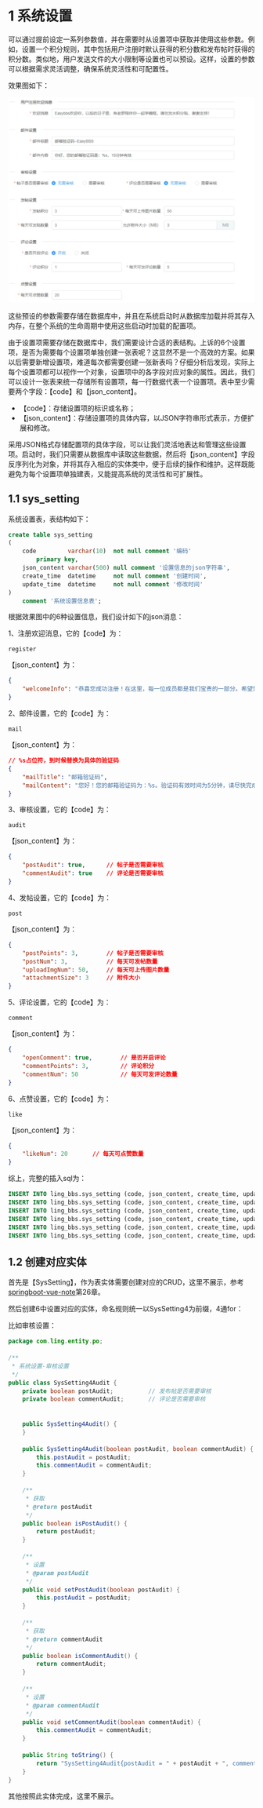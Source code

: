 # 1 系统设置

可以通过提前设定一系列参数值，并在需要时从设置项中获取并使用这些参数。例如，设置一个积分规则，其中包括用户注册时默认获得的积分数和发布帖时获得的积分数。类似地，用户发送文件的大小限制等设置也可以预设。这样，设置的参数可以根据需求灵活调整，确保系统灵活性和可配置性。

效果图如下：

![image-20241118213932875](assets/image-20241118213932875.png)

这些预设的参数需要存储在数据库中，并且在系统启动时从数据库加载并将其存入内存，在整个系统的生命周期中使用这些启动时加载的配置项。

由于设置项需要存储在数据库中，我们需要设计合适的表结构。上诉的6个设置项，是否为需要每个设置项单独创建一张表呢？这显然不是一个高效的方案。如果以后需要新增设置项，难道每次都需要创建一张新表吗？仔细分析后发现，实际上每个设置项都可以视作一个对象，设置项中的各字段对应对象的属性。因此，我们可以设计一张表来统一存储所有设置项，每一行数据代表一个设置项。表中至少需要两个字段：【code】和【json_content】。

- 【code】：存储设置项的标识或名称；
- 【json_content】：存储设置项的具体内容，以JSON字符串形式表示，方便扩展和修改。

采用JSON格式存储配置项的具体字段，可以让我们灵活地表达和管理这些设置项。启动时，我们只需要从数据库中读取这些数据，然后将【json_content】字段反序列化为对象，并将其存入相应的实体类中，便于后续的操作和维护。这样既能避免为每个设置项单独建表，又能提高系统的灵活性和可扩展性。

## 1.1 sys_setting

系统设置表，表结构如下：

```sql
create table sys_setting
(
    code         varchar(10)  not null comment '编码'
        primary key,
    json_content varchar(500) null comment '设置信息的json字符串',
    create_time  datetime     not null comment '创建时间',
    update_time  datetime     not null comment '修改时间'
)
    comment '系统设置信息表';
```

根据效果图中的6种设置信息，我们设计如下的json消息：

1、注册欢迎消息，它的【code】为：

```
register
```

【json_content】为：

```json
{
    "welcomeInfo": "恭喜您成功注册！在这里，每一位成员都是我们宝贵的一部分。希望您能在社区中找到灵感，分享智慧，一起成长！"
}
```

2、邮件设置，它的【code】为：

```
mail
```

【json_content】为：

```json
// %s占位符，到时候替换为具体的验证码
{
    "mailTitle": "邮箱验证码",
    "mailContent": "您好！您的邮箱验证码为：%s。验证码有效时间为5分钟，请尽快完成注册。感谢您的支持！"
}
```

3、审核设置，它的【code】为：

```
audit
```

【json_content】为：

```json
{
    "postAudit": true,		// 帖子是否需要审核
    "commentAudit": true	// 评论是否需要审核
}
```

4、发帖设置，它的【code】为：

```
post
```

【json_content】为：

```json
{
    "postPoints": 3,		// 帖子是否需要审核
    "postNum": 3,			// 每天可发帖数量
    "uploadImgNum": 50,		// 每天可上传图片数量
    "attachmentSize": 3		// 附件大小
}
```

5、评论设置，它的【code】为：

```
comment
```

【json_content】为：

```json
{
    "openComment": true,		// 是否开启评论
    "commentPoints": 3,			// 评论积分
    "commentNum": 50			// 每天可发评论数量
}
```

6、点赞设置，它的【code】为：

```
like
```

【json_content】为：

```json
{
    "likeNum": 20		// 每天可点赞数量
}
```

综上，完整的插入sql为：

```sql
INSERT INTO ling_bbs.sys_setting (code, json_content, create_time, update_time) VALUES ('audit', '{"postAudit": true,"commentAudit": true}', '2024-11-18 22:41:36', '2024-11-18 22:41:51');
INSERT INTO ling_bbs.sys_setting (code, json_content, create_time, update_time) VALUES ('comment', '{"openComment": true,"commentPoints": 3,"commentNum": 50}', '2024-11-18 22:41:44', '2024-11-18 22:41:52');
INSERT INTO ling_bbs.sys_setting (code, json_content, create_time, update_time) VALUES ('like', '{"likeNum": 20}', '2024-11-18 22:41:47', '2024-11-18 22:41:53');
INSERT INTO ling_bbs.sys_setting (code, json_content, create_time, update_time) VALUES ('mail', '{"mailTitle": "邮箱验证码","mailContent": "您好！您的邮箱验证码为：%s。验证码有效时间为5分钟，请尽快完成注册。感谢您的支持！"}', '2024-11-18 22:41:48', '2024-11-18 22:41:54');
INSERT INTO ling_bbs.sys_setting (code, json_content, create_time, update_time) VALUES ('post', '{"postPoints": 3,"postNum": 3,"uploadImgNum": 50,"attachmentSize": 3}', '2024-11-18 22:41:49', '2024-11-18 22:41:55');
INSERT INTO ling_bbs.sys_setting (code, json_content, create_time, update_time) VALUES ('register', '{"welcomeInfo": "恭喜您成功注册！在这里，每一位成员都是我们宝贵的一部分。希望您能在社区中找到灵感，分享智慧，一起成长！"}', '2024-11-18 22:41:50', '2024-11-18 22:41:56');
```

## 1.2 创建对应实体

首先是【SysSetting】，作为表实体需要创建对应的CRUD，这里不展示，参考[springboot-vue-note](https://github.com/lingzed/springboot-vue-note/tree/main)第26章。

然后创建6中设置对应的实体，命名规则统一以SysSetting4为前缀，4通for：

比如审核设置：

```java
package com.ling.entity.po;

/**
 * 系统设置-审核设置
 */
public class SysSetting4Audit {
    private boolean postAudit;          // 发布帖是否需要审核
    private boolean commentAudit;       // 评论是否需要审核


    public SysSetting4Audit() {
    }

    public SysSetting4Audit(boolean postAudit, boolean commentAudit) {
        this.postAudit = postAudit;
        this.commentAudit = commentAudit;
    }

    /**
     * 获取
     * @return postAudit
     */
    public boolean isPostAudit() {
        return postAudit;
    }

    /**
     * 设置
     * @param postAudit
     */
    public void setPostAudit(boolean postAudit) {
        this.postAudit = postAudit;
    }

    /**
     * 获取
     * @return commentAudit
     */
    public boolean isCommentAudit() {
        return commentAudit;
    }

    /**
     * 设置
     * @param commentAudit
     */
    public void setCommentAudit(boolean commentAudit) {
        this.commentAudit = commentAudit;
    }

    public String toString() {
        return "SysSetting4Audit{postAudit = " + postAudit + ", commentAudit = " + commentAudit + "}";
    }
}
```

其他按照此实体完成，这里不展示。



​                                                                                                                                                                        